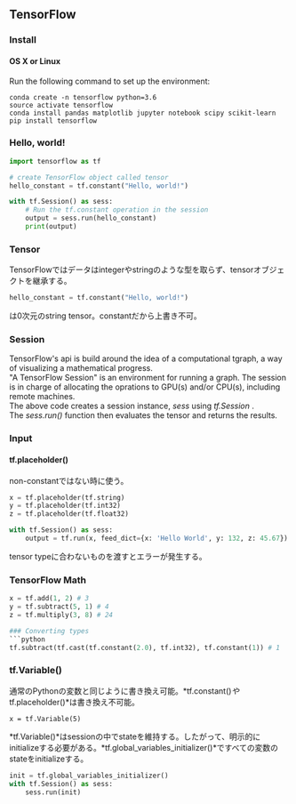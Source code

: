 ## TensorFlow

### Install
#### OS X or Linux
Run the following command to set up the environment:  
```
conda create -n tensorflow python=3.6  
source activate tensorflow  
conda install pandas matplotlib jupyter notebook scipy scikit-learn  
pip install tensorflow
```

### Hello, world!
```python
import tensorflow as tf  

# create TensorFlow object called tensor  
hello_constant = tf.constant("Hello, world!")

with tf.Session() as sess:
    # Run the tf.constant operation in the session
    output = sess.run(hello_constant)
    print(output)
```

### Tensor
TensorFlowではデータはintegerやstringのような型を取らず、tensorオブジェクトを継承する。  
```python
hello_constant = tf.constant("Hello, world!")
```
は0次元のstring tensor。constantだから上書き不可。 


### Session
TensorFlow's api is build around the idea of a computational tgraph, a way of visualizing a mathematical progress.  
"A TensorFlow Session" is an environment for running a graph. The session is in charge of allocating the oprations to GPU(s) and/or CPU(s), including remote machines.  
The above code creates a session instance, *sess* using *tf.Session* .   
The *sess.run()* function then evaluates the tensor and returns the results.

### Input
#### tf.placeholder()
non-constantではない時に使う。
```python
x = tf.placeholder(tf.string)
y = tf.placeholder(tf.int32)
z = tf.placeholder(tf.float32)

with tf.Session() as sess:
    output = tf.run(x, feed_dict={x: 'Hello World', y: 132, z: 45.67})
```
tensor typeに合わないものを渡すとエラーが発生する。

### TensorFlow Math
```python
x = tf.add(1, 2) # 3
y = tf.subtract(5, 1) # 4
z = tf.multiply(3, 8) # 24

### Converting types
```python
tf.subtract(tf.cast(tf.constant(2.0), tf.int32), tf.constant(1)) # 1
```

### tf.Variable()
通常のPythonの変数と同じように書き換え可能。*tf.constant()*や*tf.placeholder()*は書き換え不可能。
```
x = tf.Variable(5)
```
*tf.Variable()*はsessionの中でstateを維持する。したがって、明示的にinitializeする必要がある。*tf.global_variables_initializer()*ですべての変数のstateをinitializeする。
```python
init = tf.global_variables_initializer()
with tf.Session() as sess:
    sess.run(init)
```


